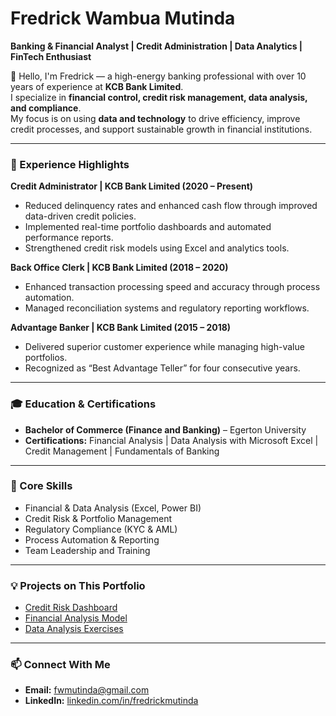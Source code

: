 # Fredrick Wambua Mutinda

**Banking & Financial Analyst | Credit Administration | Data Analytics | FinTech Enthusiast**

👋 Hello, I'm Fredrick — a high-energy banking professional with over 10 years of experience at **KCB Bank Limited**.  
I specialize in **financial control, credit risk management, data analysis, and compliance**.  
My focus is on using **data and technology** to drive efficiency, improve credit processes, and support sustainable growth in financial institutions.

---

### 💼 Experience Highlights
**Credit Administrator | KCB Bank Limited (2020 – Present)**  
- Reduced delinquency rates and enhanced cash flow through improved data-driven credit policies.  
- Implemented real-time portfolio dashboards and automated performance reports.  
- Strengthened credit risk models using Excel and analytics tools.

**Back Office Clerk | KCB Bank Limited (2018 – 2020)**  
- Enhanced transaction processing speed and accuracy through process automation.  
- Managed reconciliation systems and regulatory reporting workflows.

**Advantage Banker | KCB Bank Limited (2015 – 2018)**  
- Delivered superior customer experience while managing high-value portfolios.  
- Recognized as “Best Advantage Teller” for four consecutive years.

---

### 🎓 Education & Certifications
- **Bachelor of Commerce (Finance and Banking)** – Egerton University  
- **Certifications:** Financial Analysis | Data Analysis with Microsoft Excel | Credit Management | Fundamentals of Banking  

---

### 🧮 Core Skills
- Financial & Data Analysis (Excel, Power BI)  
- Credit Risk & Portfolio Management  
- Regulatory Compliance (KYC & AML)  
- Process Automation & Reporting  
- Team Leadership and Training  

---

### 💡 Projects on This Portfolio
- [Credit Risk Dashboard](./credit-risk-dashboard)  
- [Financial Analysis Model](./financial-analysis-model)  
- [Data Analysis Exercises](./data-analysis-exercises)  

---

### 📫 Connect With Me
- **Email:** [fwmutinda@gmail.com](mailto:fwmutinda@gmail.com)  
- **LinkedIn:** [linkedin.com/in/fredrickmutinda](https://linkedin.com/in/fredrickmutinda)
